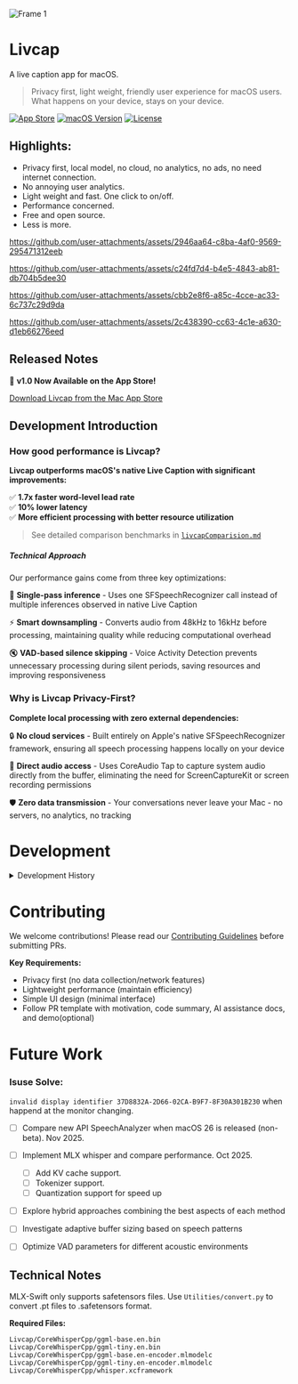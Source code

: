 
![Frame 1](https://github.com/user-attachments/assets/2146ec4c-28a3-431e-89f8-7cf505e40066)


# Livcap


A live caption app for macOS. 
>Privacy first, light weight, friendly user experience for macOS users.
>What happens on your device, stays on your device. 


[![App Store](https://img.shields.io/badge/App%20Store-Available%20Now-blue?style=for-the-badge&logo=apple&logoColor=white)](https://apps.apple.com/us/app/livcap/id6748108138?mt=12)  [![macOS Version](https://img.shields.io/badge/macOS-15.0+-red?style=for-the-badge&logo=apple&logoColor=white)](https://www.apple.com/macos/) [![License](https://img.shields.io/badge/License-MIT-green?style=for-the-badge)](LICENSE)


## Highlights:
- Privacy first, local model, no cloud, no analytics, no ads, no need internet connection. 
- No annoying user analytics.
- Light weight and fast. One click to on/off.
- Performance concerned. 
- Free and open source. 
- Less is more. 




https://github.com/user-attachments/assets/2946aa64-c8ba-4af0-9569-295471312eeb





https://github.com/user-attachments/assets/c24fd7d4-b4e5-4843-ab81-db704b5dee30




https://github.com/user-attachments/assets/cbb2e8f6-a85c-4cce-ac33-6c737c29d9da


https://github.com/user-attachments/assets/2c438390-cc63-4c1e-a630-d1eb66276eed



## Released Notes
🎉 **v1.0 Now Available on the App Store!**

[Download Livcap from the Mac App Store](https://apps.apple.com/us/app/livcap/id6748108138?mt=12) 



## Development Introduction

### How good performance is Livcap? 


**Livcap outperforms macOS's native Live Caption with significant improvements:**

✅ **1.7x faster word-level lead rate**  
✅ **10% lower latency**  
✅ **More efficient processing with better resource utilization**

> See detailed comparison benchmarks in [`livcapComparision.md`](livcapComparision.md)

##### Technical Approach

Our performance gains come from three key optimizations:

🎯 **Single-pass inference** - Uses one SFSpeechRecognizer call instead of multiple inferences observed in native Live Caption

⚡ **Smart downsampling** - Converts audio from 48kHz to 16kHz before processing, maintaining quality while reducing computational overhead

🔇 **VAD-based silence skipping** - Voice Activity Detection prevents unnecessary processing during silent periods, saving resources and improving responsiveness 


### Why is Livcap Privacy-First?

**Complete local processing with zero external dependencies:**

🔒 **No cloud services** - Built entirely on Apple's native SFSpeechRecognizer framework, ensuring all speech processing happens locally on your device

🎵 **Direct audio access** - Uses CoreAudio Tap to capture system audio directly from the buffer, eliminating the need for ScreenCaptureKit or screen recording permissions

🛡️ **Zero data transmission** - Your conversations never leave your Mac - no servers, no analytics, no tracking 





# Development 




<details>
<summary>Development History</summary>



## History Highlight
- Compare the whisper.cpp and built-in SFSpeechRecognizer. 
- 3 Approaches audio arch: 
  - VAD-Based Silence Detection
  - 5-Second Fixed Sliding Windows  
  - 30-Second WhisperLive-Inspired Buffer


## Permission issue:
`tccutil reset All com.xxx.xx`

## Current Implementation:
Based on SFSpeechRecognizer from the apple built-in framework. 

## 3 Approaches Considerations History

<details>
<summary>Approach 1: VAD-Based Silence Detection ✅ **Most Reliable**</summary>

**Files:** `BufferManager.swift`, `VADProcessor.swift`, `EnhancedVAD.swift`

**How it works:**
- Accumulates speech until 3 consecutive silence frames
- Triggers inference on speech end or 15s maximum
- RMS threshold (0.01) with asymmetric hysteresis

**Characteristics:** Event-driven, variable buffer, speech-only segments

**Status:** ✅ Best balance of quality and usability

**Limitations:** Variable latency, potential word cutoff, VAD tuning needed
</details>

<details>
<summary>Approach 2: 5-Second Sliding Windows ❌ **Word-Level Chaos**</summary>

**Files:** `ContinuousStreamManager.swift`, `TranscriptionStabilizationManager.swift`

**How it works:**
- 5s sliding window with 1s stride (4s overlap)
- LocalAgreement algorithm for word-level stabilization
- Temporal overlap analysis for conflicts

**Characteristics:** Fixed 1s intervals, 5s buffer, word-level matching

**Status:** ❌ Overlap analysis creates transcription instability

**Limitations:** Complex word matching, frequent text changes, poor readability
</details>

<details>
<summary>Approach 3: 30-Second WhisperLive ❌ **High Latency**</summary>

**Files:** `WhisperLiveContinuousManager.swift`, `WhisperLiveAudioBuffer.swift`

**How it works:**
- Continuous 30s audio buffer
- 1s inference intervals with smart trimming
- Pre-inference VAD for speech extraction

**Characteristics:** Fixed 1s intervals, 30s context, maximum Whisper context

**Status:** ❌ >2s latency unsuitable for real-time

**Limitations:** Excessive latency, high overhead, memory intensive
</details>

## Current Conclusions

After extensive testing of all three approaches:

1. **Approach 1 (VAD-Based)** is currently the most practical solution, providing the best balance of quality and usability despite variable latency.

2. **Approach 2 (5s Sliding)** suffers from word-level chaos due to complex overlap analysis, making transcriptions unstable and hard to read.

3. **Approach 3 (30s WhisperLive)** provides excellent context but has unacceptable latency (>2s) for real-time applications.

<details>
<summary>Comparison Chart</summary>

| Aspect | Approach 1: VAD-Based | Approach 2: 5s Sliding | Approach 3: 30s WhisperLive |
|--------|----------------------|------------------------|---------------------------|
| **Trigger** | Silence detection | Fixed 1s intervals | Fixed 1s intervals |
| **Buffer Size** | Variable (up to 15s) | Fixed 5s sliding | Variable (0-30s) |
| **Overlap** | None | 4s temporal overlap | Continuous context |
| **Latency** | Variable (silence-dependent) | Predictable 1s | Predictable 1s |
| **Context** | Speech segments only | 5s windows | Maximum 30s context |
| **Stabilization** | None | LocalAgreement | Pre-inference VAD |

</details>
</details>

# Contributing

We welcome contributions! Please read our [Contributing Guidelines](CONTRIBUTION.md) before submitting PRs.

**Key Requirements:**
- Privacy first (no data collection/network features)
- Lightweight performance (maintain efficiency) 
- Simple UI design (minimal interface)
- Follow PR template with motivation, code summary, AI assistance docs, and demo(optional)

# Future Work

### Isuse Solve: 
`invalid display identifier 37D8832A-2D66-02CA-B9F7-8F30A301B230` when happend at the monitor changing. 

- [ ] Compare new API SpeechAnalyzer when macOS 26 is released (non-beta). Nov 2025.
- [ ] Implement MLX whisper and compare performance. Oct 2025.
   - [ ] Add KV cache support. 
   - [ ] Tokenizer support. 
   - [ ] Quantization support for speed up 
- [ ] Explore hybrid approaches combining the best aspects of each method
- [ ] Investigate adaptive buffer sizing based on speech patterns
- [ ] Optimize VAD parameters for different acoustic environments


## Technical Notes

MLX-Swift only supports safetensors files. Use `Utilities/convert.py` to convert .pt files to .safetensors format.

**Required Files:**
```
Livcap/CoreWhisperCpp/ggml-base.en.bin
Livcap/CoreWhisperCpp/ggml-tiny.en.bin
Livcap/CoreWhisperCpp/ggml-base.en-encoder.mlmodelc
Livcap/CoreWhisperCpp/ggml-tiny.en-encoder.mlmodelc
Livcap/CoreWhisperCpp/whisper.xcframework
```
